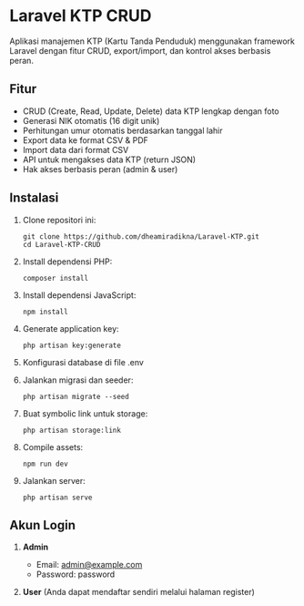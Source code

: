 # Laravel KTP CRUD

Aplikasi manajemen KTP (Kartu Tanda Penduduk) menggunakan framework Laravel dengan fitur CRUD, export/import, dan kontrol akses berbasis peran.

## Fitur

- CRUD (Create, Read, Update, Delete) data KTP lengkap dengan foto
- Generasi NIK otomatis (16 digit unik)
- Perhitungan umur otomatis berdasarkan tanggal lahir
- Export data ke format CSV & PDF
- Import data dari format CSV
- API untuk mengakses data KTP (return JSON)
- Hak akses berbasis peran (admin & user)

## Instalasi

1. Clone repositori ini:
   ```
   git clone https://github.com/dheamiradikna/Laravel-KTP.git
   cd Laravel-KTP-CRUD
   ```

2. Install dependensi PHP:
   ```
   composer install
   ```

3. Install dependensi JavaScript:
   ```
   npm install
   ```

4. Generate application key:
   ```
   php artisan key:generate
   ```

5. Konfigurasi database di file .env

6. Jalankan migrasi dan seeder:
   ```
   php artisan migrate --seed
   ```

7. Buat symbolic link untuk storage:
   ```
   php artisan storage:link
   ```

8. Compile assets:
   ```
   npm run dev
   ```

9. Jalankan server:
    ```
    php artisan serve
    ```

## Akun Login

1. **Admin**
   - Email: admin@example.com
   - Password: password

2. **User** (Anda dapat mendaftar sendiri melalui halaman register)
